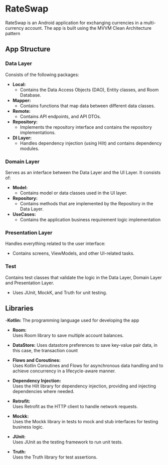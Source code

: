 # RateSwap

RateSwap is an Android application for exchanging currencies in a multi-currency account. The app is built using the MVVM Clean Architecture pattern

## App Structure

### Data Layer
Consists of the following packages:
- **Local:**  
   - Contains the Data Access Objects (DAO), Entity classes, and Room Database.
- **Mapper:**  
  - Contains functions that map data between different data classes.
- **Remote:**  
  - Contains API endpoints, and  API DTOs.
- **Repository:**  
  - Implements the repository interface and contains the repository implementations.
- **DI Layer:**  
  - Handles dependency injection (using Hilt) and contains dependency modules.

### Domain Layer
Serves as an interface between the Data Layer and the UI Layer. It consists of:
- **Model:**  
  - Contains model or data classes used in the UI layer.
- **Repository:**  
   - Contains methods that are implemented by the Repository in the Data Layer.
- **UseCases:**
    - Contains the application business requirement logic implementation

### Presentation Layer
Handles everything related to the user interface:
- Contains screens, ViewModels, and other UI-related tasks.
  

### Test
Contains test classes that validate the logic in the Data Layer, Domain Layer and Presentation Layer.
- Uses JUnit, MockK, and Truth for unit testing.

## Libraries

-**Kotlin:**
  The programming language used for developing the app

- **Room:**  
  Uses Room library to save multiple account balances.

- **DataStore:**
  Uses datastore preferences to save key-value pair data, in this case, the transaction count

- **Flows and Coroutines:**  
  Uses Kotlin Coroutines and Flows for asynchronous data handling and to achieve concurrency in a lifecycle-aware manner.

- **Dependency Injection:**  
  Uses the Hilt library for dependency injection, providing and injecting dependencies where needed.

- **Retrofit:**  
  Uses Retrofit as the HTTP client to handle network requests.

- **Mockk:**  
  Uses the Mockk library in tests to mock and stub interfaces for testing business logic.

- **JUnit:**  
  Uses JUnit as the testing framework to run unit tests.

- **Truth:**  
  Uses the Truth library for test assertions.
